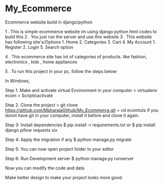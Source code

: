 # My_Ecommerce
Ecommerce website build in django/python

1 . This is simple ecommerce website im using django python html codes to build this 
2 . You just run the server and use this website 
3 . This website has following site's/Options 
        1. Home 
        2. Categories
        3. Cart
        4. My Account
              1. Register
              2. Login
        5. Search option
     
4 . This ecommerce site has lot of categories of products. 
      like fashion, electronics , kids , home appliances



5 .  To run this project in your pc, 
     follow the steps below

In Windows, 

Step 1. Make and activate virtual Environment in your computer
    > virtualenv ecom
    > Scripts\activate

Step 2. Clone the project
    > git clone https://github.com/MaharajaGithub/My_Ecommerce.git
    > cd ecomtuts
     if you donot have git in your computer, install it before and clone it again.

Step 3: Install dependencies 
    $ pip install -r requirements.txt
    or 
    $ pip install django pillow requests six

Step 4: Apply the migration if any
    $ python manage.py migrate


Step 5: You can now open project folder in your editor

Step 6: Run Development server
    $ python manage.py runserver


Now you can modify the code and data

Make better design to make your project looks more good. 
